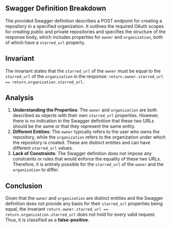 ## Swagger Definition Breakdown
The provided Swagger definition describes a POST endpoint for creating a repository in a specified organization. It outlines the required OAuth scopes for creating public and private repositories and specifies the structure of the response body, which includes properties for `owner` and `organization`, both of which have a `starred_url` property.

## Invariant
The invariant states that the `starred_url` of the `owner` must be equal to the `starred_url` of the `organization` in the response: `return.owner.starred_url == return.organization.starred_url`.

## Analysis
1. **Understanding the Properties**: The `owner` and `organization` are both described as objects with their own `starred_url` properties. However, there is no indication in the Swagger definition that these two URLs should be the same or that they represent the same entity.
2. **Different Entities**: The `owner` typically refers to the user who owns the repository, while the `organization` refers to the organization under which the repository is created. These are distinct entities and can have different `starred_url` values.
3. **Lack of Constraints**: The Swagger definition does not impose any constraints or rules that would enforce the equality of these two URLs. Therefore, it is entirely possible for the `starred_url` of the `owner` and the `organization` to differ.

## Conclusion
Given that the `owner` and `organization` are distinct entities and the Swagger definition does not provide any basis for their `starred_url` properties being equal, the invariant `return.owner.starred_url == return.organization.starred_url` does not hold for every valid request. Thus, it is classified as a **false-positive**.
